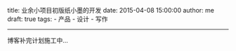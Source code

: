 title: 业余小项目初版纸小墨的开发
date: 2015-04-08 15:00:00
author: me
draft: true
tags:
    - 产品
    - 设计
    - 写作

---

博客补完计划施工中...
